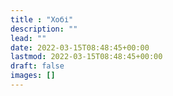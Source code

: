 ```yaml
---
title : "Хобі"
description: ""
lead: ""
date: 2022-03-15T08:48:45+00:00
lastmod: 2022-03-15T08:48:45+00:00
draft: false
images: []
---
```

